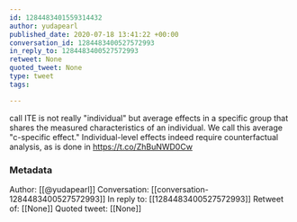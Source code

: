 ```yaml
---
id: 1284483401559314432
author: yudapearl
published_date: 2020-07-18 13:41:22 +00:00
conversation_id: 1284483400527572993
in_reply_to: 1284483400527572993
retweet: None
quoted_tweet: None
type: tweet
tags:

---
```


call ITE is not really "individual" but average effects in
a specific group that shares the measured characteristics of an individual. We call this average "c-specific effect." Individual-level effects indeed require counterfactual analysis, as is done in https://t.co/ZhBuNWD0Cw

### Metadata

Author: [[@yudapearl]]
Conversation: [[conversation-1284483400527572993]]
In reply to: [[1284483400527572993]]
Retweet of: [[None]]
Quoted tweet: [[None]]
